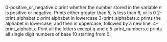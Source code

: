 0-positive_or_negative.c print whether the number stored in the variable n is positive or negative.
Prints either greater than 5, is less than 6, or is 0
2-print_alphabet.c print alphabet in lowercase 
3-print_alphabets.c prints the alphabet in lowercase, and then in uppercase, followed by a new line.
4-print_alphabt.c Print all the letters except q and e
5-print_numbers.c prints all single digit numbers of base 10 starting from 0.
